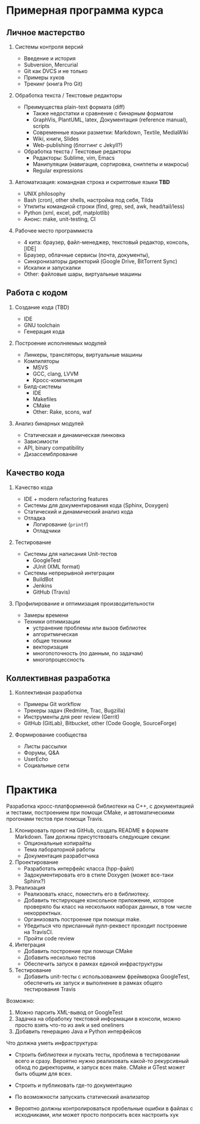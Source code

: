 # Примерная программа курса

## Личное мастерство

  01. Системы контроля версий
      - Введение и история
      - Subversion, Mercurial
      - Git как DVCS и не только
      - Примеры хуков
      - Тренинг (книга Pro Git)

  01. Обработка текста / Текстовые редакторы
      - Преимущества plain-text формата (diff)
        - Также недостатки и сравнение с бинарным форматом
        - GraphVis, PlantUML, latex, Документация (reference manual), scripts
        - Современные языки разметки: Markdown, Textile, MediaWiki
        - Wiki, книги, Slides
        - Web-publishing (блоггинг с Jekyll?)
      - Обработка текста / Текстовые редакторы
        - Редакторы: Sublime, vim, Emacs
        - Манипуляции (навигация, сортировка, сниппеты и макросы)
        - Regular expressions

  01. Автоматизация: командная строка и скриптовые языки **TBD**
      - UNIX philosophy
      - Bash (cron), other shells, настройка под себя, Tilda
      - Утилиты командной строки (find, grep, sed, awk, head/tail/less)
      - Python (xml, excel, pdf, matplotlib)
      - Анонс: make, unit-testing, CI

  01. Рабочее место программиста
      - 4 кита: браузер, файл-менеджер, текстовый редактор, консоль, [IDE]
      - Браузер, облачные сервисы (почта, документы), 
      - Cинхронизаторы директорий (Google Drive, BitTorrent Sync)
      - Искалки и запускалки
      - Other: файловые шары, виртуальные машины

## Работа с кодом

  01. Создание кода (TBD)
      - IDE
      - GNU toolchain
      - Генерация кода

  01. Построение исполняемых модулей
      - Линкеры, трансляторы, виртуальные машины
      - Компиляторы
        - MSVS
        - GCC, clang, LVVM
        - Кросс-компиляция
      - Билд-системы
        - IDE
        - Makefiles
        - CMake
        - Other: Rake, scons, waf

  01. Анализ бинарных модулей
      - Статическая и динамическая линковка
      - Зависимости
      - API, binary compatibility
      - Дизассемблрование

## Качество кода

  01. Качество кода
      - IDE + modern refactoring features
      - Системы для документирования кода (Sphinx, Doxygen)
      - Статический и динамический анализ кода
      - Отладка
        - Логирование (`printf`)
        - Отладчики

  01. Тестирование
      - Системы для написания Unit-тестов
        - GoogleTest
        - JUnit (XML format)
      - Системы непрерывной интеграции
        - BuildBot
        - Jenkins
        - GitHub (Travis)

  01. Профилирование и оптимизация производительности
      - Замеры времени
      - Техники оптимизации
        - устранение проблемы или вызов библиотек
        - алгоритмическая
        - общие техники
        - векторизация
        - многопоточность (по данным, по задачам)
        - многопроцессность

## Коллективная разработка

  01. Коллективная разработка
      - Примеры Git workflow
      - Трекеры задач (Redmine, Trac, Bugzilla)
      - Инструменты для peer review (Gerrit)
      - GitHub (GitLab), Bitbucket, other (Code Google, SourceForge)

  01. Формирование сообщества
      - Листы рассылки
      - Форумы, Q&A
      - UserEcho
      - Социальные сети

# Практика

Разработка кросс-платформенной библиотеки на С++, с документацией и тестами,
построением при помощи CMake, и автоматическими прогонами тестов при помощи 
Travis.

  1. Клонировать проект на GitHub, создать README в формате Markdown. Там 
     должны присутствовать следующие секции: 
     - Опциональные копирайты
     - Тема лабораторной работы
     - Документация разработчика
  1. Проектирование
     - Разработать интерфейс класса (hpp-файл)
     - Задокументировать его в стиле Doxygen (может все-таки Sphinx?)
  1. Реализация
     - Реализовать класс, поместить его в библиотеку.
     - Добавить тестирующее консольное приложение, которое проверяло бы класс на
       нескольких наборах данных, в том числе некорректных.
     - Организовать построение при помощи make.
     - Убедиться что присланный пулл-реквест проходит построение на TravisCI.
     - Пройти code review
  1. Интеграция
     - Добавить построение при помощи CMake
     - Добавить несколько тестов
     - Обеспечить запуск в рамках единой инфраструктуры
  1. Тестирование
     - Добавить unit-тесты с использованием фреймворка GoogleTest, обеспечить их
       запуск и выполнение в рамках общего тестирования Travis

Возможно:

  1. Можно парсить XML-вывод от GoogleTest
  1. Задачка на обработку текстовой информации в консоли,
     можно просто взять что-то из awk и sed oneliners
  1. Добавить генерацию Java и Python интерфейсов

Что должна уметь инфраструктура:

  - Строить библиотеки и пускать тесты, проблема в тестировании всего и сразу.
    Вероятно нужно реализовать какой-то рекурсивный обход по директориям,
    и запуск всех make. CMake и GTest может быть общим для всех.
  - Строить и публиковать где-то документацию

  - По возможности запускать статический анализатор
  - Вероятно должны контролироваться пробельные ошибки в файлах с исходниками,
    или может просто попросить всех настроить хук
